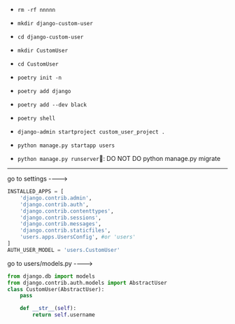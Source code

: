 - `rm -rf nnnnn`

- `mkdir django-custom-user`
- `cd django-custom-user`
- `mkdir CustomUser`
- `cd CustomUser`
- `poetry init -n`
- `poetry add django`
- `poetry add --dev black`
- `poetry shell`
- `django-admin startproject custom_user_project .`
- `python manage.py startapp users`
-  `python manage.py runserver`&#x1F534;: DO NOT DO python manage.py migrate
_____________________________________________________________
go to settings ----> 
```python
INSTALLED_APPS = [
    'django.contrib.admin',
    'django.contrib.auth',
    'django.contrib.contenttypes',
    'django.contrib.sessions',
    'django.contrib.messages',
    'django.contrib.staticfiles',
    'users.apps.UsersConfig', #or 'users'
]
AUTH_USER_MODEL = 'users.CustomUser'

```
go to users/models.py ----> 
```python
from django.db import models
from django.contrib.auth.models import AbstractUser
class CustomUser(AbstractUser):
    pass

    def __str__(self):
        return self.username
```


